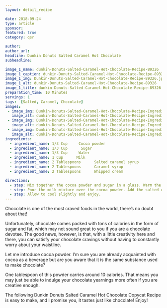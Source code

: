 ```yaml
---
layout: detail_recipe

date: 2018-09-24
type: article
sponsor:
featured: true
category: qsr

author:  
author_url:
headline: Dunkin Donuts Salted Caramel Hot Chocolate
subheadline: 

image_1_name: dunkin-Donuts-Salted-Caramel-Hot-Chocolate-Recipe-89326
image_1_caption: dunkin-Donuts-Salted-Caramel-Hot-Chocolate-Recipe-89326
image_1_img: Dunkin-Donuts-Salted-Caramel-Hot-Chocolate-Recipe-89326.jpg
image_1_alt: dunkin-Donuts-Salted-Caramel-Hot-Chocolate-Recipe-89326
image_1_title: dunkin-Donuts-Salted-Caramel-Hot-Chocolate-Recipe-89326
preparation_time: 10 Minutes
servings: 1
tags:  [Salted, Caramel, Chocolate]
images: 
 - image_img: Dunkin-Donuts-Salted-Caramel-Hot-Chocolate-Recipe-Ingredients-Cocoa-Powder-81596.jpg
   image_alt: dunkin-Donuts-Salted-Caramel-Hot-Chocolate-Recipe-Ingredients-Cocoa-Powder-81596
 - image_img: Dunkin-Donuts-Salted-Caramel-Hot-Chocolate-Recipe-Ingredients-Milk-32080.jpg
   image_alt: dunkin-Donuts-Salted-Caramel-Hot-Chocolate-Recipe-Ingredients-Milk-32080
 - image_img: Dunkin-Donuts-Salted-Caramel-Hot-Chocolate-Recipe-Ingredients-Sugar-79022.jpg
   image_alt: dunkin-Donuts-Salted-Caramel-Hot-Chocolate-Recipe-Ingredients-Sugar-79022
ingredients:
  - ingredient_name: 1/3 Cup     Cocoa powder
  - ingredient_name: 1/3 Cup      Sugar	
  - ingredient_name: 1/3 Cup     Water
  - ingredient_name: 1 Cup      Milk
  - ingredient_name: 2 Tablespoons      Salted caramel syrup
  - ingredient_name: 2 Tablespoons      Caramel syrup
  - ingredient_name: 2 Tablespoons      Whipped cream

directions:
  - step: Mix together the cocoa powder and sugar in a glass. Warm the milk and water in the microwave for 1 - 1 1/2 minutes.
  - step: Pour the milk mixture over the cocoa powder. Add the salted caramel syrup to the glass top with whipped cream, caramel sauce and sugar.
  - step: Allow to cool slightly and enjoy.
---
```


Chocolate is one of the most craved foods in the world, there&rsquo;s no doubt about that!

<!--more-->Unfortunately, chocolate comes packed with tons of calories in the form of sugar and fat, which may not sound great to you if you are a chocolate devotee. The good news, however, is that, with a little creativity here and there, you can satisfy your chocolate cravings without having to constantly worry about your waistline.

Let me introduce cocoa powder. I&rsquo;m sure you are already acquainted with cocoa as a beverage but are you aware that it is the same substance used to make chocolate?

One tablespoon of this powder carries around 10 calories. That means you may just be able to indulge your chocolate yearnings more often if you are creative enough.

The following&nbsp;Dunkin Donuts Salted Caramel Hot Chocolate Copycat Recipe is easy to&nbsp;make, and I promise you, it tastes just like chocolate! Enjoy!